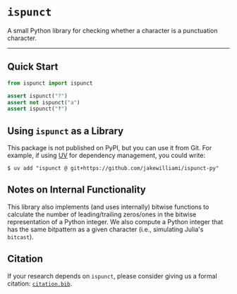 # `ispunct`

A small Python library for checking whether a character is a punctuation character.

---

## Quick Start

```python
from ispunct import ispunct

assert ispunct("?")
assert not ispunct("a")
assert ispunct("‽")
```

## Using `ispunct` as a Library

This package is not published on PyPI, but you can use it from Git.  For example, if using [UV](https://github.com/astral-sh/uv/) for dependency management, you could write:

```commandline
$ uv add "ispunct @ git+https://github.com/jakewilliami/ispunct-py"
```

## Notes on Internal Functionality

This library also implements (and uses internally) bitwise functions to calculate the number of leading/trailing zeros/ones in the bitwise representation of a Python integer.  We also compute a Python integer that has the same bitpattern as a given character (i.e., simulating Julia's `bitcast`).

## Citation

If your research depends on `ispunct`, please consider giving us a formal citation: [`citation.bib`](./citation.bib).
